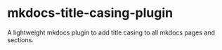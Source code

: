# mkdocs-title-casing-plugin
A lightweight mkdocs plugin to add title casing to all mkdocs pages and sections.
